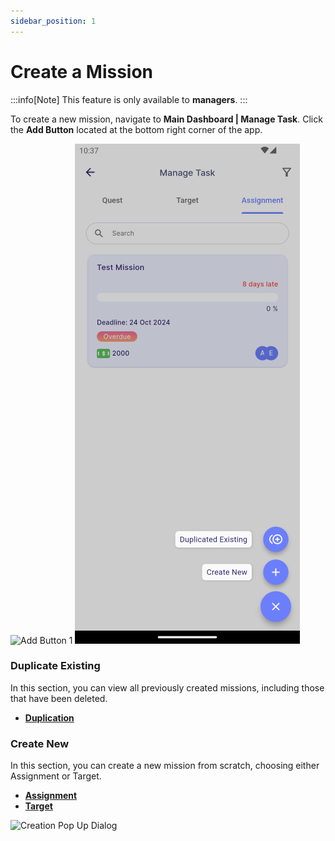 ```yaml
---
sidebar_position: 1
---
```


# Create a Mission

:::info[Note]
This feature is only available to **managers**.
:::

To create a new mission, navigate to **Main Dashboard | Manage Task**. Click the **Add Button** located at the bottom right corner of the app.

![Add Button 1](../../../../../../static/img/integration/vision/mi_creation/i-1.png)
![Add Button 2](../../../../../../static/img/integration/vision/mi_creation/i-2.png)

### Duplicate Existing

In this section, you can view all previously created missions, including those that have been deleted.

- [**Duplication**](duplication)

### Create New

In this section, you can create a new mission from scratch, choosing either Assignment or Target.

- [**Assignment**](assignment)
- [**Target**](target)

![Creation Pop Up Dialog](../../../../../../static/img/integration/vision/mi_creation/i-3.png)

